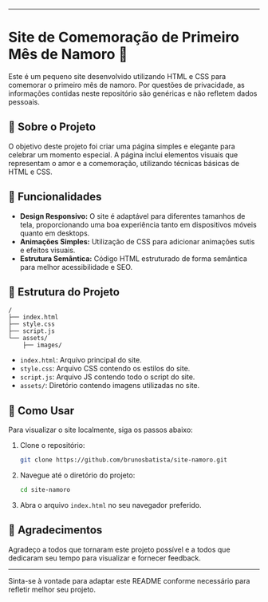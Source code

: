 
---

# Site de Comemoração de Primeiro Mês de Namoro 💖

Este é um pequeno site desenvolvido utilizando HTML e CSS para comemorar o primeiro mês de namoro. Por questões de privacidade, as informações contidas neste repositório são genéricas e não refletem dados pessoais.

## 🎉 Sobre o Projeto

O objetivo deste projeto foi criar uma página simples e elegante para celebrar um momento especial. A página inclui elementos visuais que representam o amor e a comemoração, utilizando técnicas básicas de HTML e CSS.

## 🌟 Funcionalidades

- **Design Responsivo:** O site é adaptável para diferentes tamanhos de tela, proporcionando uma boa experiência tanto em dispositivos móveis quanto em desktops.
- **Animações Simples:** Utilização de CSS para adicionar animações sutis e efeitos visuais.
- **Estrutura Semântica:** Código HTML estruturado de forma semântica para melhor acessibilidade e SEO.

## 📁 Estrutura do Projeto

```
/
├── index.html
├── style.css
├── script.js
└── assets/
    ├── images/
```

- `index.html`: Arquivo principal do site.
- `style.css`: Arquivo CSS contendo os estilos do site.
- `script.js`: Arquivo JS contendo todo o script do site.
- `assets/`: Diretório contendo imagens utilizadas no site.

## 🚀 Como Usar

Para visualizar o site localmente, siga os passos abaixo:

1. Clone o repositório:
   ```bash
   git clone https://github.com/brunosbatista/site-namoro.git
   ```

2. Navegue até o diretório do projeto:
   ```bash
   cd site-namoro
   ```

3. Abra o arquivo `index.html` no seu navegador preferido.


## 🙌 Agradecimentos

Agradeço a todos que tornaram este projeto possível e a todos que dedicaram seu tempo para visualizar e fornecer feedback.

---

Sinta-se à vontade para adaptar este README conforme necessário para refletir melhor seu projeto.
